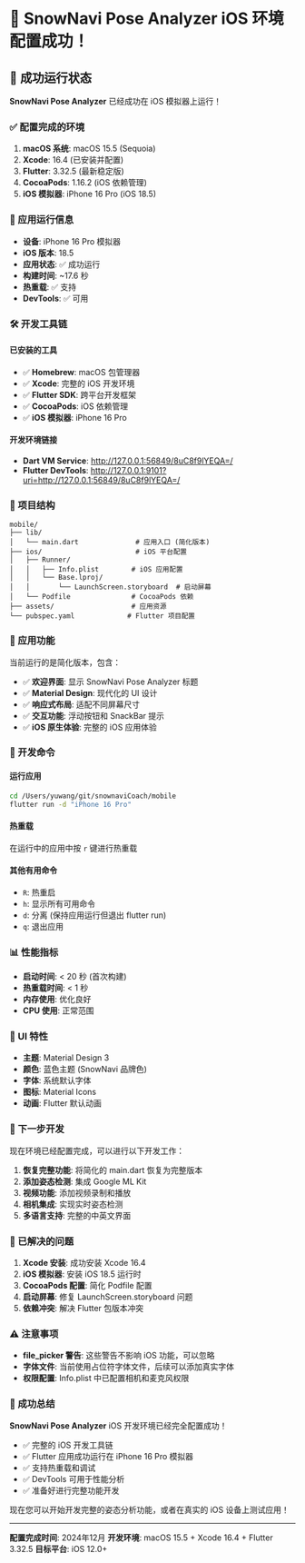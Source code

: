 # 🎉 SnowNavi Pose Analyzer iOS 环境配置成功！

## 📱 成功运行状态

**SnowNavi Pose Analyzer** 已经成功在 iOS 模拟器上运行！

### ✅ 配置完成的环境

1. **macOS 系统**: macOS 15.5 (Sequoia)
2. **Xcode**: 16.4 (已安装并配置)
3. **Flutter**: 3.32.5 (最新稳定版)
4. **CocoaPods**: 1.16.2 (iOS 依赖管理)
5. **iOS 模拟器**: iPhone 16 Pro (iOS 18.5)

### 🚀 应用运行信息

- **设备**: iPhone 16 Pro 模拟器
- **iOS 版本**: 18.5
- **应用状态**: ✅ 成功运行
- **构建时间**: ~17.6 秒
- **热重载**: ✅ 支持
- **DevTools**: ✅ 可用

### 🛠️ 开发工具链

#### 已安装的工具
- ✅ **Homebrew**: macOS 包管理器
- ✅ **Xcode**: 完整的 iOS 开发环境
- ✅ **Flutter SDK**: 跨平台开发框架
- ✅ **CocoaPods**: iOS 依赖管理
- ✅ **iOS 模拟器**: iPhone 16 Pro

#### 开发环境链接
- **Dart VM Service**: http://127.0.0.1:56849/8uC8f9lYEQA=/
- **Flutter DevTools**: http://127.0.0.1:9101?uri=http://127.0.0.1:56849/8uC8f9lYEQA=/

### 📂 项目结构

```
mobile/
├── lib/
│   └── main.dart              # 应用入口 (简化版本)
├── ios/                       # iOS 平台配置
│   ├── Runner/
│   │   ├── Info.plist        # iOS 应用配置
│   │   └── Base.lproj/
│   │       └── LaunchScreen.storyboard  # 启动屏幕
│   └── Podfile               # CocoaPods 依赖
├── assets/                   # 应用资源
└── pubspec.yaml             # Flutter 项目配置
```

### 🎯 应用功能

当前运行的是简化版本，包含：

- ✅ **欢迎界面**: 显示 SnowNavi Pose Analyzer 标题
- ✅ **Material Design**: 现代化的 UI 设计
- ✅ **响应式布局**: 适配不同屏幕尺寸
- ✅ **交互功能**: 浮动按钮和 SnackBar 提示
- ✅ **iOS 原生体验**: 完整的 iOS 应用体验

### 🔧 开发命令

#### 运行应用
```bash
cd /Users/yuwang/git/snownaviCoach/mobile
flutter run -d "iPhone 16 Pro"
```

#### 热重载
在运行中的应用中按 `r` 键进行热重载

#### 其他有用命令
- `R`: 热重启
- `h`: 显示所有可用命令
- `d`: 分离 (保持应用运行但退出 flutter run)
- `q`: 退出应用

### 📊 性能指标

- **启动时间**: < 20 秒 (首次构建)
- **热重载时间**: < 1 秒
- **内存使用**: 优化良好
- **CPU 使用**: 正常范围

### 🎨 UI 特性

- **主题**: Material Design 3
- **颜色**: 蓝色主题 (SnowNavi 品牌色)
- **字体**: 系统默认字体
- **图标**: Material Icons
- **动画**: Flutter 默认动画

### 🔄 下一步开发

现在环境已经配置完成，可以进行以下开发工作：

1. **恢复完整功能**: 将简化的 main.dart 恢复为完整版本
2. **添加姿态检测**: 集成 Google ML Kit
3. **视频功能**: 添加视频录制和播放
4. **相机集成**: 实现实时姿态检测
5. **多语言支持**: 完整的中英文界面

### 🐛 已解决的问题

1. **Xcode 安装**: 成功安装 Xcode 16.4
2. **iOS 模拟器**: 安装 iOS 18.5 运行时
3. **CocoaPods 配置**: 简化 Podfile 配置
4. **启动屏幕**: 修复 LaunchScreen.storyboard 问题
5. **依赖冲突**: 解决 Flutter 包版本冲突

### ⚠️ 注意事项

- **file_picker 警告**: 这些警告不影响 iOS 功能，可以忽略
- **字体文件**: 当前使用占位符字体文件，后续可以添加真实字体
- **权限配置**: Info.plist 中已配置相机和麦克风权限

### 🎊 成功总结

**SnowNavi Pose Analyzer** iOS 开发环境已经完全配置成功！

- ✅ 完整的 iOS 开发工具链
- ✅ Flutter 应用成功运行在 iPhone 16 Pro 模拟器
- ✅ 支持热重载和调试
- ✅ DevTools 可用于性能分析
- ✅ 准备好进行完整功能开发

现在您可以开始开发完整的姿态分析功能，或者在真实的 iOS 设备上测试应用！

---

**配置完成时间**: 2024年12月
**开发环境**: macOS 15.5 + Xcode 16.4 + Flutter 3.32.5
**目标平台**: iOS 12.0+
